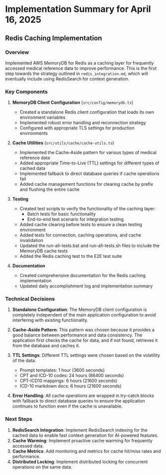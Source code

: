 # Implementation Summary for April 16, 2025

## Redis Caching Implementation

### Overview

Implemented AWS MemoryDB for Redis as a caching layer for frequently accessed medical reference data to improve performance. This is the first step towards the strategy outlined in `redis_integration.md`, which will eventually include using RedisSearch for context generation.

### Key Components

1. **MemoryDB Client Configuration** (`src/config/memorydb.ts`)
   - Created a standalone Redis client configuration that loads its own environment variables
   - Implemented robust error handling and reconnection strategy
   - Configured with appropriate TLS settings for production environments

2. **Cache Utilities** (`src/utils/cache/cache-utils.ts`)
   - Implemented the Cache-Aside pattern for various types of medical reference data
   - Added appropriate Time-to-Live (TTL) settings for different types of cached data
   - Implemented fallback to direct database queries if cache operations fail
   - Added cache management functions for clearing cache by prefix and flushing the entire cache

3. **Testing**
   - Created test scripts to verify the functionality of the caching layer:
     - Batch tests for basic functionality
     - End-to-end test scenario for integration testing
   - Added cache clearing before tests to ensure a clean testing environment
   - Added tests for connection, caching operations, and cache invalidation
   - Updated the run-all-tests.bat and run-all-tests.sh files to include the MemoryDB cache tests
   - Added the Redis caching test to the E2E test suite

4. **Documentation**
   - Created comprehensive documentation for the Redis caching implementation
   - Updated daily accomplishment log and implementation summary

### Technical Decisions

1. **Standalone Configuration**: The MemoryDB client configuration is completely independent of the main application configuration to avoid interfering with existing functionality.

2. **Cache-Aside Pattern**: This pattern was chosen because it provides a good balance between performance and data consistency. The application first checks the cache for data, and if not found, retrieves it from the database and caches it.

3. **TTL Settings**: Different TTL settings were chosen based on the volatility of the data:
   - Prompt templates: 1 hour (3600 seconds)
   - CPT and ICD-10 codes: 24 hours (86400 seconds)
   - CPT-ICD10 mappings: 6 hours (21600 seconds)
   - ICD-10 markdown docs: 6 hours (21600 seconds)

4. **Error Handling**: All cache operations are wrapped in try-catch blocks with fallback to direct database queries to ensure the application continues to function even if the cache is unavailable.

### Next Steps

1. **RedisSearch Integration**: Implement RedisSearch indexing for the cached data to enable fast context generation for AI-powered features.
2. **Cache Warming**: Implement proactive cache warming for frequently accessed data.
3. **Cache Metrics**: Add monitoring and metrics for cache hit/miss rates and performance.
4. **Distributed Locking**: Implement distributed locking for concurrent operations on the same data.